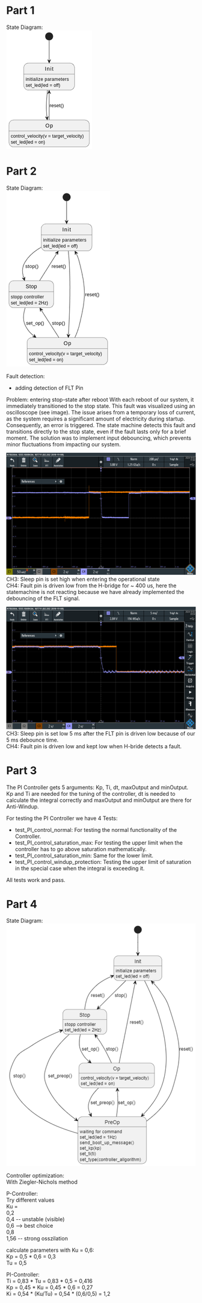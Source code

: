 
# Part 1
State Diagram:  
![Image](./images/StateDiagram_part1.png)


# Part 2
State Diagram:  
![Image](./images/StateDiagram_part2.png)

Fault detection:
 - adding detection of FLT Pin

Problem: entering stop-state after reboot
With each reboot of our system, it immediately transitioned to the stop state. This fault was visualized using an oscilloscope (see image). The issue arises from a temporary loss of current, as the system requires a significant amount of electricity during startup. Consequently, an error is triggered. The state machine detects this fault and transitions directly to the stop state, even if the fault lasts only for a brief moment. The solution was to implement input debouncing, which prevents minor fluctuations from impacting our system.

![Image2](./images/Part2_Fault_detection.PNG)
CH3: Sleep pin is set high when entering the operational state  
CH4: Fault pin is driven low from the H-bridge for ~ 400 us, here the statemachine is not reacting because we have already implemented the debouncing of the FLT signal.  

![Image](./images/Part2_Faultdetection_right.PNG)
CH3: Sleep pin is set low 5 ms after the FLT pin is driven low because of our 5 ms debounce time.  
CH4: Fault pin is driven low and kept low when H-bride detects a fault.  

# Part 3
The PI Controller gets 5 arguments: Kp, Ti, dt, maxOutput and minOutput. Kp and Ti are needed for the tuning of the controller, dt is needed to calculate the integral correctly and maxOutput and minOutput are there for Anti-Windup.

For testing the PI Controller we have 4 Tests: 
- test_PI_control_normal: For testing the normal functionality of the Controller.  
- test_PI_control_saturation_max: For testing the upper limit when the controller has to go above saturation mathematically.  
- test_PI_control_saturation_min: Same for the lower limit.  
- test_PI_control_windup_protection: Testing the upper limit of saturation in the special case when the integral is exceeding it.  

All tests work and pass.


# Part 4
State Diagram:  
![StateChart](./images/StateDiagramm_complete.png)

Controller optimization: <br>
With Ziegler-Nichols method

P-Controller: <br>
Try different values <br>
Ku = <br>
0,2 <br>
0,4 -- unstable (visible) <br>
0,6 --> best choice <br>
0,8  <br>
1,56 -- strong osszilation <br>

calculate parameters with Ku = 0,6: <br>
Kp = 0,5 * 0,6 = 0,3 <br>
Tu = 0,5 <br>

PI-Controller: <br>
Ti = 0,83 * Tu = 0,83 * 0,5 = 0,416 <br>
Kp = 0,45 * Ku = 0,45 * 0,6 = 0,27 <br>
Ki = 0,54 * (Ku/Tu) = 0,54 * (0,6/0,5) = 1,2 <br>



